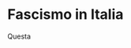 # Fascismo in Italia
Questa 
<!--stackedit_data:
eyJoaXN0b3J5IjpbMTg1NTkwNDU0LDE2NjkzOTQ0MjldfQ==
-->
